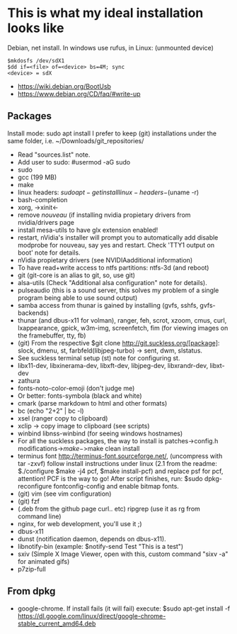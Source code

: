 # This is what my ideal installation looks like

Debian, net install. In windows use rufus, in Linux:
(unmounted device)

```
$mkdosfs /dev/sdX1
$dd if=<file> of=<device> bs=4M; sync
<device> = sdX
```

* https://wiki.debian.org/BootUsb
* https://www.debian.org/CD/faq/#write-up 

## Packages

Install mode: sudo apt install
I prefer to keep (git) installations under the same folder, i.e. ~/Downloads/git_repositories/

* Read "sources.list" note.
* Add user to sudo: #usermod -aG sudo <user>
* sudo
* gcc (199 MB)
* make
* linux headers: $sudo apt-get install linux-headers-$(uname -r)
* bash-completion
* xorg, ->xinit<-
* remove *nouveau* (if installing nvidia propietary drivers from nvidia/drivers page
* install mesa-utils to have glx extension enabled!
* restart, nVidia's installer will prompt you to automatically add disable modprobe for nouveau, say yes and restart. Check 'TTY1 output on boot' note for details.
* nVidia propietary drivers (see NVIDIAadditional information)
* To have read+write access to ntfs partitions: ntfs-3d (and reboot)
* git (git-core is an alias to git, so, use git)
* alsa-utils (Check "Additional alsa configuration" note for details).
* pulseaudio (this is a sound server, this solves my problem of a single program being able to use sound output)
* samba access from thunar is gained by installing (gvfs, sshfs, gvfs-backends)
* thunar (and dbus-x11 for volman), ranger, feh, scrot, xzoom, cmus, curl, lxappearance, gpick, w3m-img, screenfetch, fim (for viewing images on the framebuffer, tty, fb)
* (git) From the respective $git clone http://git.suckless.org/[package]: slock, dmenu, st, farbfeld(libjpeg-turbo) -> sent, dwm, slstatus.
* See suckless terminal setup (st) note for configuring st.
* libx11-dev, libxinerama-dev, libxft-dev, libjpeg-dev, libxrandr-dev, libxt-dev
* zathura
* fonts-noto-color-emoji (don't judge me)
* Or better: fonts-symbola (black and white)
* cmark (parse markdown to html and other formats)
* bc (echo "2+2" | bc -l)
* xsel (ranger copy to clipboard)
* xclip -> copy image to clipboard (see scripts)
* winbind libnss-winbind (for seeing windows hostnames)
* For all the suckless packages, the way to install is patches->config.h modifications->$make->$make clean install
* terminus font http://terminus-font.sourceforge.net/, (uncompress with tar -zxvf) follow install instructions under linux (2.1 from the readme: $./configure $make -j4 pcf, $make install-pcf) and replace psf for pcf, attention! PCF is the way to go! After script finishes, run: $sudo dpkg-reconfigure fontconfig-config and enable bitmap fonts.
* (git) vim (see vim configuration)
* (git) fzf
* (.deb from the github page curl.. etc) ripgrep (use it as rg from command line)
* nginx, for web development, you'll use it ;)
* dbus-x11
* dunst (notification daemon, depends on dbus-x11).
* libnotify-bin (example: $notify-send Test "This is a test")
* sxiv (Simple X Image Viewer, open with this, custom command "sixv -a" for animated gifs)
* p7zip-full

## From dpkg

* google-chrome. If install fails (it will fail) execute: $sudo apt-get install -f
https://dl.google.com/linux/direct/google-chrome-stable_current_amd64.deb

